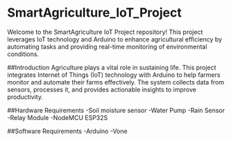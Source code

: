 # SmartAgriculture_IoT_Project
Welcome to the SmartAgriculture IoT Project repository! This project leverages IoT technology and Arduino to enhance agricultural efficiency by automating tasks and providing real-time monitoring of environmental conditions.

##Introduction
Agriculture plays a vital role in sustaining life. This project integrates Internet of Things (IoT) technology with Arduino to help farmers monitor and automate their farms effectively. The system collects data from sensors, processes it, and provides actionable insights to improve productivity.

##Hardware Requirements
-Soil moisture sensor
-Water Pump
-Rain Sensor
-Relay Module
-NodeMCU ESP32S

##Software Requirements
-Arduino
-Vone
